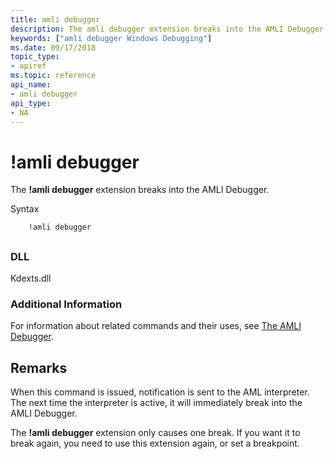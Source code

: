 ```yaml
---
title: amli debugger
description: The amli debugger extension breaks into the AMLI Debugger.
keywords: ["amli debugger Windows Debugging"]
ms.date: 09/17/2018
topic_type:
- apiref
ms.topic: reference
api_name:
- amli debugger
api_type:
- NA
---
```


# !amli debugger


The **!amli debugger** extension breaks into the AMLI Debugger.

Syntax

```dbgcmd
    !amli debugger
```

## <span id="ddk__amli_debugger_dbg"></span><span id="DDK__AMLI_DEBUGGER_DBG"></span>


### <span id="DLL"></span><span id="dll"></span>DLL

Kdexts.dll

### Additional Information

For information about related commands and their uses, see [The AMLI Debugger](the-amli-debugger.md).

## Remarks

When this command is issued, notification is sent to the AML interpreter. The next time the interpreter is active, it will immediately break into the AMLI Debugger.

The **!amli debugger** extension only causes one break. If you want it to break again, you need to use this extension again, or set a breakpoint.

 

 





